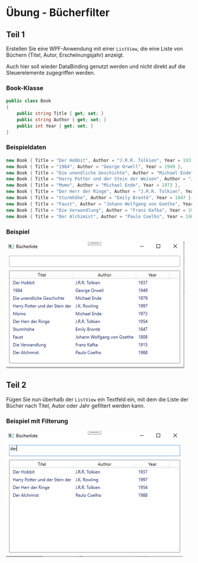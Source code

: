 # Übung - Bücherfilter

## Teil 1

Erstellen Sie eine WPF-Anwendung mit einer `ListView`, die eine Liste von Büchern (Titel, Autor, Erscheinungsjahr) anzeigt.

Auch hier soll wieder DataBinding genutzt werden und nicht direkt auf die Steuerelemente zugegriffen werden.

### Book-Klasse

```csharp
public class Book
{
    public string Title { get; set; }
    public string Author { get; set; }
    public int Year { get; set; }
}
```

### Beispieldaten

```csharp
new Book { Title = "Der Hobbit", Author = "J.R.R. Tolkien", Year = 1937 },
new Book { Title = "1984", Author = "George Orwell", Year = 1949 },
new Book { Title = "Die unendliche Geschichte", Author = "Michael Ende", Year = 1979 },
new Book { Title = "Harry Potter und der Stein der Weisen", Author = "J.K. Rowling", Year = 1997 },
new Book { Title = "Momo", Author = "Michael Ende", Year = 1973 },
new Book { Title = "Der Herr der Ringe", Author = "J.R.R. Tolkien", Year = 1954 },
new Book { Title = "Sturmhöhe", Author = "Emily Brontë", Year = 1847 },
new Book { Title = "Faust", Author = "Johann Wolfgang von Goethe", Year = 1808 },
new Book { Title = "Die Verwandlung", Author = "Franz Kafka", Year = 1915 },
new Book { Title = "Der Alchimist", Author = "Paulo Coelho", Year = 1988 },
```

### Beispiel

![Beispiel UI](Bild1.png)


## Teil 2

Fügen Sie nun überhalb der `ListView` ein Textfeld ein, mit dem die Liste der Bücher nach Titel, Autor oder Jahr gefiltert werden kann.

### Beispiel mit Filterung

![Beispiel UI](Bild2.png)